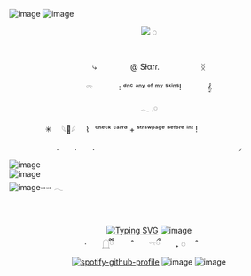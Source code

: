 ![image](https://64.media.tumblr.com/5bf9bd3177466f4498b9e2a7b100b272/a1a77bffd0c648f8-d5/s1280x1920/2bcf7ccf79e09e17f757b117a2c7708525635979.pnj)
![image](https://64.media.tumblr.com/ba256fb0343231b733582faee99cac69/717ade9cdc988b8c-8a/s1280x1920/a032989a5e3668b5756af67bcdcd7113bc881982.pnj)
⠀ ⠀  ⠀⠀  ⠀  <p align="center">![](https://komarev.com/ghpvc/?username=sillygarfieldsilly&color=dcc1af&label=┊˚◌  ) ◌

 ⠀<p align="center">⤷  ⠀ ⠀ ⠀ ⠀    @ Sƚαɾɾ.  ⠀ ⠀ ⠀ ⠀ ⠀    ᛝ

 <p align="center">𓍼   ⠀ ⠀ ⠀    :  ᵈⁿᶜ ᵃⁿʸ ᵒᶠ ᵐʸ ˢᵏⁱⁿˢ! ⠀ ⠀ ⠀   𝄞
<p align="center">𓂃 𓈒𓏸      
<p align="center">✳︎ ⠀ 𓆩🦢𓆪 ⠀ ⌇⠀ᶜʰᵉᶜᵏ  ᶜᵃʳʳᵈ  +  ˢᵗʳᵃʷᵖᵃᵍᵉ            ᵇᵉᶠᵒʳᵉ  ⁱⁿᵗ   !      ⠀ ⠀ ⠀       ⠀ ⠀    ⠀ ⠀  <p align="center">.⠀ ⠀      .⠀ ⠀      .
      ⠀ ⠀ ⠀  ⠀ ⠀ ⠀ ⠀     ⠀ ⠀       ⠀ ⠀ ⠀    ⠀ ⠀      ⠀ ⠀     ⠀ ⠀        ◞
  
 ![image](https://64.media.tumblr.com/b7535763bf74be13844dc29c7b2e018c/717ade9cdc988b8c-79/s1280x1920/05bf4c5fd2db2bd6fca736b6b9ab00a59d1667ad.pnj)     
![image](https://64.media.tumblr.com/dcc1c0aff91ca24a0a2dc865531b8cde/a1a77bffd0c648f8-34/s1280x1920/5111af0ed3462b6f17327122ac0428acf55f1e72.pnj) ⠀ ⠀  ⠀⠀  ⠀  
![image](https://64.media.tumblr.com/b7535763bf74be13844dc29c7b2e018c/717ade9cdc988b8c-79/s1280x1920/05bf4c5fd2db2bd6fca736b6b9ab00a59d1667ad.pnj)༝༚༝༚   𓂃

⠀ <p align="center">[![Typing SVG](https://readme-typing-svg.demolab.com?font=Fira+Code&size=11&pause=1000&color=570404&center=true&width=435&separator=%3D&lines=%E2%80%98++Ms.+Wells+%3F..++%E2%80%98%3D%E2%80%98+well+now+im+really+in+a+pickle.+%E2%80%98%3D%E2%80%98++I%E2%80%94+didn%E2%80%99t+mean+to+hit+ya+so+hard..++%E2%80%98%3D%E2%80%98++Ms.+Wells%2C+y%E2%80%99know%2C+you%E2%80%99re+the+most+beautiful+girl+i%E2%80%99ve-%3Dever+seen+in+my+life..++%E2%80%98%3D*wakes+up*SO+YOU+WANNA+FIGHT%3FILL+SHOW+YOU%E2%80%94+MS+WELLS+!+MS+WELLS!!%2F!%2F%3DMS+WELLS!!!!!!%2F!!%2F!%2F%3D%E2%80%98++We%E2%80%99re+not+in+the+Silver+Dollar+any+longer+!++%E2%80%98%3D%E2%80%98++the+fight%E2%80%99s+over%3F++%E2%80%98%3D%E2%80%98++well%2C+we+weren%E2%80%99t+doin+so+good%2C+so+i+didn%E2%80%99t+think+it+was-%3D+wise+to+wait+around+n%E2%80%99+see..++%E2%80%98%3D%E2%80%98++Well+you+just+turn+right+around!+we%E2%80%99re+going+BACK%3Dnobody%E2%80%99s+gonna+break+up+MY+act+and++get+away+with+it+!..++%E2%80%98%3D%E2%80%98++oooh..-+who+hit+me..%3F++%E2%80%98%3D%E2%80%98++..+well%2C+people+very+often+do+strange+things..%3DThings+that+they%E2%80%99d+never+do+under+any+ordinary+circumstances-+%E2%80%98%3D%E2%80%98++no..+it+couldnt+be..!++%E2%80%98%3D%E2%80%98++..eheheh!+hah-+you%E2%80%99re+not+angry+%3F+%3C;3++%E2%80%98%3D%E2%80%98++ahaha!+i+think+its+wonderful+for+you!++%E2%80%98%3D%E2%80%98++awhh..+you+think+im+pretty+stuffy+dont+yew%3F++%E2%80%98%3D%E2%80%98++well+after+the+way+you+acted+this+afternoon!+i..++%E2%80%98%3D%E2%80%98++well+my+job+is+very+important+to+me.++%E2%80%98%3D%E2%80%98++In+this+cow-catcher+town%3F%3F-%3Dwe%E2%80%99re+just+using+it+as+a+way+stop.+We%E2%80%99re+headed+for+New+York-+%E2%80%98%3D%E2%80%98++well%2C+i%E2%80%99m+afraid+dat+theater+and+teaching-%3Dare+very+different+professionals.+%E2%80%98%3D%E2%80%98++Whatever+you+do%2C+you+gotta+try+for+the-%3Dtop+spot+on+the+bill+!++%E2%80%98%3D%E2%80%98++sounded+like+a+pretty+fine+teacher+this+afternoon+!++%E2%80%98%3D%E2%80%98++y%E2%80%99know%2C+i+bet+nobody+ever+thought+about-%3Dthoes+things+you+said+about+the+wheel.++%E2%80%98%3D%E2%80%98++aha-++%E2%80%98%3D%E2%80%98++you%E2%80%99d+probably+get+a+big+job+teaching+at+a+big+city+!+%E2%80%98%3D%E2%80%98++oh-+i+wouldn%E2%80%99t+like+that%2C+i%E2%80%99d+wanna+stay+here+-%3Dand+teach+here+where+i%E2%80%99m+really+needed.++%E2%80%98%3D%E2%80%98++This+part+of+the+country+is-+still+young+and-+%3Dit%E2%80%99s+gone+through+some..+pretty+violent+growing+pains+with-%3Dgun+battles+and+lawless+vigilantes%2C+but-++%E2%80%98%3D%E2%80%98++some+how+it%E2%80%99s+managed+to+weather+all+of+them.++%E2%80%98%3D%E2%80%98++now+its+time+for+it+to+grow+up%2C+be+strong+and+healthy.++%E2%80%98%3D%E2%80%98++I+don%E2%80%99t+see+what+teaching+and+reading+and+writing+have-%3Dto+do+with+being+strong+and+healthy-++%E2%80%98%3D%E2%80%98++well%2C+it+has+everything+to+do+with+it-%3Dif+people+learn+to+read+and+write%2C+they+think.%3Dand+when+they+think+no+one+can+put+anything+over+on+em%E2%80%99..%3Dnot+for+very+long.++%E2%80%98%3D%E2%80%98++y%E2%80%99know%2C+what+you+say+sounds+like+it%E2%80%99s+very+important.++%E2%80%98%3D%E2%80%98++oh%2C+it+is+important.+very+beautiful+part+of+our+country.++%E2%80%98%3D%E2%80%98++oh+HA-++%E2%80%98%3D%E2%80%98++ive+been+talkin%E2%80%99+too+much..+!++%E2%80%98%3D%F0%93%8F%B5+++++Under+++Western+++Skies+++(1945))](https://git.io/typing-svg)
![image](https://64.media.tumblr.com/f779b710ca2d4cab751bb590412592b5/3c74d06b377fdc9b-31/s400x600/7a8d40e04ca920852471fa9f0db7ea72e350ca96.gifv)  
     ·　　𓉸ྀི　　  ˚　　𓍼ྀ　　₊     ◌　 ˚ ⠀ ⠀    
[![spotify-github-profile](https://spotify-github-profile.kittinanx.com/api/view?uid=nc2xu7jzn4t26bh1k2ljmaeky&cover_image=true&theme=novatorem&show_offline=false&background_color=121212&interchange=true&bar_color=53b14f&bar_color_cover=false)](https://github.com/kittinan/spotify-github-profile)
![image](https://64.media.tumblr.com/ba256fb0343231b733582faee99cac69/717ade9cdc988b8c-8a/s1280x1920/a032989a5e3668b5756af67bcdcd7113bc881982.pnj)
![image](https://64.media.tumblr.com/a1158a867c58494af1fd0b2d651aa141/a1a77bffd0c648f8-83/s1280x1920/6c5b6cef0ae0e867b526f403b61a8edfa86c7a96.pnj)

